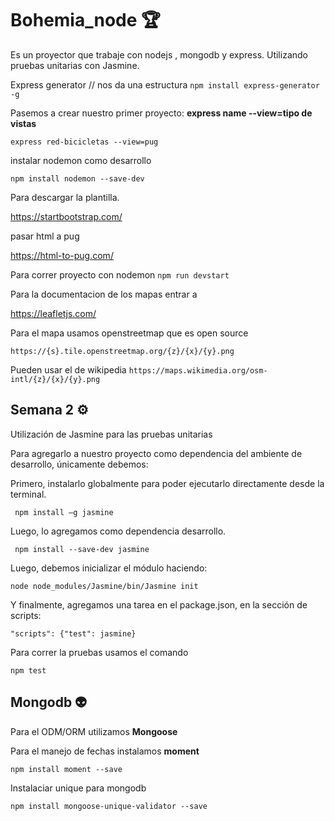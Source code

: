 # Bohemia_node 🏆

Es un proyector que trabaje con nodejs , mongodb y express.
Utilizando pruebas unitarias con Jasmine.

Express generator // nos da una estructura
`npm install express-generator -g`

Pasemos a crear nuestro primer proyecto:
 **express name --view=tipo de vistas**
 
`express red-bicicletas --view=pug`

instalar nodemon como desarrollo

`npm install nodemon --save-dev`

Para descargar la plantilla.

https://startbootstrap.com/

pasar html a pug

https://html-to-pug.com/

Para correr proyecto con nodemon
`npm run devstart`

Para la documentacion de los mapas entrar a

https://leafletjs.com/

Para el mapa usamos openstreetmap  que es open source 

`https://{s}.tile.openstreetmap.org/{z}/{x}/{y}.png`

Pueden usar el de wikipedia
`https://maps.wikimedia.org/osm-intl/{z}/{x}/{y}.png`

## Semana 2 ⚙

Utilización de Jasmine para las pruebas unitarias

Para agregarlo a nuestro proyecto como dependencia del ambiente de desarrollo, únicamente debemos:

Primero, instalarlo globalmente para poder ejecutarlo directamente desde la terminal.

` npm install –g jasmine`

Luego, lo agregamos como dependencia desarrollo.

` npm install --save-dev jasmine`

Luego, debemos inicializar el módulo haciendo:

` node node_modules/Jasmine/bin/Jasmine init `

Y finalmente, agregamos una tarea en el package.json, en la sección de scripts:

`"scripts": {"test": jasmine}`

Para correr la pruebas usamos el comando 

`npm test`

## Mongodb 👽

Para el ODM/ORM utilizamos **Mongoose**

Para el manejo de fechas instalamos **moment**

`npm install moment --save`

Instalaciar unique para mongodb

`npm install mongoose-unique-validator --save`